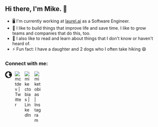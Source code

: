 ## Hi there, I'm Mike. 👋

- 🖥 I'm currently working at [laurel.ai][laurel] as a Software Engineer.
- 🔨 I like to build things that improve life and save time. I like to grow teams and companies that do this, too.
- 📖 I also like to read and learn about things that I don't know or haven't heard of.
- ⚡️ Fun fact: I have a daughter and 2 dogs who I often take hiking 😄

### Connect with me:

[<img style="margin-right: 10px;" align="left" alt="mikectobias.com" width="22px" src="https://raw.githubusercontent.com/iconic/open-iconic/master/svg/globe.svg" />][website]
[<img style="margin-right: 10px;" align="left" alt="mctdev | Twitter" width="22px" src="https://cdn.jsdelivr.net/npm/simple-icons@v3/icons/twitter.svg" />][twitter]
[<img style="margin-right: 10px;" align="left" alt="mikectobias | LinkedIn" width="22px" src="https://cdn.jsdelivr.net/npm/simple-icons@v3/icons/linkedin.svg" />][linkedin]
[<img style="margin-right: 10px;" align="left" alt="miketobias | Instagram" width="22px" src="https://cdn.jsdelivr.net/npm/simple-icons@v3/icons/instagram.svg" />][instagram]

<br />

[laurel]: https://www.laurel.ai
[website]: https://www.mikectobias.com
[twitter]: https://twitter.com/mctdev
[instagram]: https://instagram.com/miketobias
[linkedin]: https://linkedin.com/in/mikectobias
